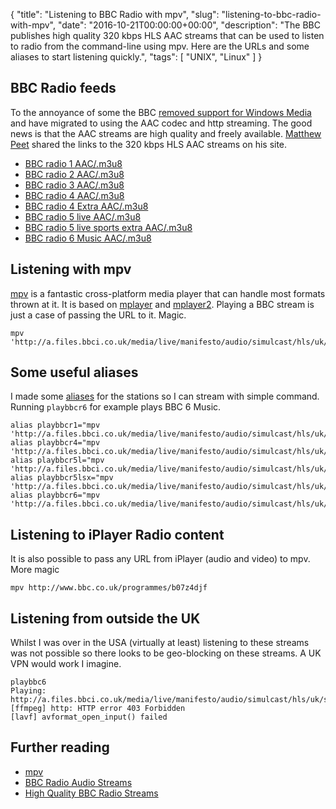 {
  "title": "Listening to BBC Radio with mpv",
  "slug": "listening-to-bbc-radio-with-mpv",
  "date": "2016-10-21T00:00:00+00:00",
  "description": "The BBC publishes high quality 320 kbps HLS AAC streams that can be used to listen to radio from the command-line using mpv. Here are the URLs and some aliases to start listening quickly.",
  "tags": [
    "UNIX",
    "Linux"
  ]
}

## BBC Radio feeds

To the annoyance of some the BBC [removed support for Windows Media][2] and have migrated to using the AAC codec and http streaming. The good news is that the AAC streams are high quality and freely available. [Matthew Peet][1] shared the links to the 320 kbps HLS AAC streams on his site. 

<ul>
<li><a href="http://a.files.bbci.co.uk/media/live/manifesto/audio/simulcast/hls/uk/sbr_high/ak/bbc_radio_one.m3u8">
BBC radio 1 AAC/.m3u8</a></li>

<li><a href="http://a.files.bbci.co.uk/media/live/manifesto/audio/simulcast/hls/uk/sbr_high/ak/bbc_radio_two.m3u8">BBC radio 2 AAC/.m3u8</a></li>
<li><a href="http://a.files.bbci.co.uk/media/live/manifesto/audio/simulcast/hls/uk/sbr_high/ak/bbc_radio_three.m3u8">BBC radio 3 AAC/.m3u8</a></li>
<li><a href="http://a.files.bbci.co.uk/media/live/manifesto/audio/simulcast/hls/uk/sbr_high/ak/bbc_radio_fourfm.m3u8">BBC radio 4 AAC/.m3u8</a></li>
<li><a href="http://a.files.bbci.co.uk/media/live/manifesto/audio/simulcast/hls/uk/sbr_high/ak/bbc_radio_four_extra.m3u8">BBC radio 4 Extra AAC/.m3u8</a></li>
<li><a href="http://a.files.bbci.co.uk/media/live/manifesto/audio/simulcast/hls/uk/sbr_high/ak/bbc_radio_five_live.m3u8">BBC radio 5 live AAC/.m3u8</a></li>
<li><a href="http://a.files.bbci.co.uk/media/live/manifesto/audio/simulcast/hls/uk/sbr_high/ak/bbc_radio_five_live_sports_extra.m3u8">BBC radio 5 live sports extra AAC/.m3u8</a></li>
<li><a href="http://a.files.bbci.co.uk/media/live/manifesto/audio/simulcast/hls/uk/sbr_high/ak/bbc_6music.m3u8">BBC radio 6 Music AAC/.m3u8</a></li>
</ul>

## Listening with mpv

[mpv][1] is a fantastic cross-platform media player that can handle most formats thrown at it. It is based on [mplayer][4] and [mplayer2][5]. Playing a BBC stream is just a case of passing the URL to it. Magic.

    mpv 'http://a.files.bbci.co.uk/media/live/manifesto/audio/simulcast/hls/uk/sbr_high/ak/bbc_6music.m3u8'

## Some useful aliases

I made some [aliases][7] for the stations so I can stream with simple command. Running `playbbcr6` for example plays BBC 6 Music.

    alias playbbcr1="mpv 'http://a.files.bbci.co.uk/media/live/manifesto/audio/simulcast/hls/uk/sbr_high/ak/bbc_radio_one.m3u8'"
    alias playbbcr4="mpv 'http://a.files.bbci.co.uk/media/live/manifesto/audio/simulcast/hls/uk/sbr_high/ak/bbc_radio_fourfm.m3u8'"
    alias playbbcr5l="mpv 'http://a.files.bbci.co.uk/media/live/manifesto/audio/simulcast/hls/uk/sbr_high/ak/bbc_radio_five_live.m3u8'"
    alias playbbcr5lsx="mpv 'http://a.files.bbci.co.uk/media/live/manifesto/audio/simulcast/hls/uk/sbr_high/ak/bbc_radio_five_live_sports_extra.m3u8'"
    alias playbbcr6="mpv 'http://a.files.bbci.co.uk/media/live/manifesto/audio/simulcast/hls/uk/sbr_high/ak/bbc_6music.m3u8'"

## Listening to iPlayer Radio content

It is also possible to pass any URL from iPlayer (audio and video) to mpv. More magic

    mpv http://www.bbc.co.uk/programmes/b07z4djf

## Listening from outside the UK

Whilst I was over in the USA (virtually at least) listening to these streams was not possible so there looks to be geo-blocking on these streams. A UK VPN would work I imagine.  

    playbbc6
    Playing: http://a.files.bbci.co.uk/media/live/manifesto/audio/simulcast/hls/uk/sbr_high/ak/bbc_6music.m3u8
    [ffmpeg] http: HTTP error 403 Forbidden
    [lavf] avformat_open_input() failed


## Further reading 
* [mpv][3]
* [BBC Radio Audio Streams][1]
* [High Quality BBC Radio Streams][6]

[1]: http://mathewpeet.org/lists/BBC_radio_audio_streams/
[2]: http://www.bbc.co.uk/blogs/internet/entries/28dfd220-7ca1-3683-ac16-3938cfb4b882
[3]: https://mpv.io/
[4]: http://www.mplayerhq.hu/
[5]: https://github.com/mplayer2
[6]: http://steveseear.org/high-quality-bbc-radio-streams/
[7]: https://shapeshed.com/unix-alias/
